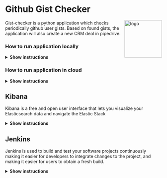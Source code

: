 # Github Gist Checker 

<img src="https://github.githubassets.com/images/modules/logos_page/GitHub-Mark.png" align="right"
     alt="logo" width="120" height="120">

Gist-checker is a python application which checks periodically github user gists. Based on found gists, the application will
also create a new CRM deal in pipedrive.



### How to run application locally

<details><summary><b>Show instructions</b></summary>

1. Clone the repo:

    ```sh
    $ git clone https://github.com/RolandSaks/gist-check.git
    ```

2. Add the `username` value who you want to check and the `interval` time in `configuration.json`:

    ```diff
    {
      "gists": {
        "monitor": {
           "usernames": [
             "RolandSaks",
             "yournewgithubuser"
      ],
       "interval": 15 
      }
    }
    ```
    
3. Add correct pipedrive `PIPEDRIVE_API_KEY` and `PIPEDRIVE_COMPANY` in `docker-compose` fail.

    ```diff
    command: sh wait_to_start.sh
    environment:
        - WAIT_COMMAND=timeout 300 bash -c "until curl --silent --output /dev/null http://elasticsearch:9200/_cat/health?h=st; do printf '.'; sleep 5; done; printf '\n'"
        - WAIT_START_CMD=python3 main.py
        - WAIT_SLEEP=60
        - WAIT_LOOPS=10
   +    - PIPEDRIVE_API_KEY=yourapikey
   +    - PIPEDRIVE_COMPANY=yourcompanyname
    links:
     - elasticsearch
     - kibana
    ```    

4. Run the application.
    ```sh
    $ docker-compose up -d
    ```
    
</details>


### How to run application in cloud

<details><summary><b>Show instructions</b></summary>

1. Clone the repo:

    ```sh
    $ git clone https://github.com/RolandSaks/gist-check.git
    ```

2. Launch the `gist-checker.yaml` cloudformation template in `aws`:


    ```sh
    $ NB: Stack name has to be `gist-checker`
    ```

5. Add correct parameters for your stack:

<img width="500" alt="Screenshot 2021-07-30 at 12 05 19" src="https://user-images.githubusercontent.com/15733762/127629717-fb9bc500-1b73-486f-b417-ca965122c1ff.png">

</details>


## Kibana

Kibana is a free and open user interface that lets you visualize your Elasticsearch data and navigate the Elastic Stack


<details><summary><b>Show instructions</b></summary>

1. After launching you application you can access kibana from:

   a) Locally
   
             $ localhost:5601
    
   b) AWS
   
             $ ec2publicip:5601
             
2. Please add `pipedrive_test` index in kibana in order to check Elasticsearch data. You can change the index name in `configuration.json` file:

   ```json
        "elasticsearch": {
           "index": "pipedrive_test",
           "host": "localhost",
           "port": "9200"
        }
   ```
    
    <img width="500" alt="Screenshot 2021-07-30 at 12 56 57" src="https://user-images.githubusercontent.com/15733762/127636537-6e048503-8738-43c9-b9d5-6f96efc64d12.png">
    
3. After successful index creation you can see application logs under `discover` panel in kibana

   <img width="500" alt="Screenshot 2021-07-30 at 01 34 49" src="https://user-images.githubusercontent.com/15733762/127574176-fffe9e03-da06-44c3-9e96-2205a2748660.png">

</details>

## Jenkins

Jenkins is used to build and test your software projects continuously making it easier for developers to integrate changes to the project, and making it easier for users to obtain a fresh build.

<details><summary><b>Show instructions</b></summary>

1. After launching you application you can access kibana from:

   a) Locally
   
             $ localhost:8080
    
   b) AWS
   
             $ ec2publicip:8080

2. Please log in to jenkins using `admin` account

3. Add your aws IAM user credentials in order to deploy new docker image to your cf stack.

<img width="500" alt="Screenshot 2021-07-30 at 13 12 12" src="https://user-images.githubusercontent.com/15733762/127638359-6a32b653-a8af-43ac-b642-6cc526704a9a.png">

4. Jenkins consist of two pipelines:

  a) `gist-image` using `Jenkinsfile`
  
  This pipeline clones github repo and builds docker image via dockerfile. After successful build the image is pushed to docker-hub.
  
  b) `gist-application-deploy` using `Jenkinsfile_deploy`
  
  This pipeline takes the last succesfful `gist-image` pipeline build and creates a new cloudformation stack 
  with updated  `GistDockerImage	testgistpipe/gist-checker:${gist-image-lastsucbuild}` parameter and executes it.

